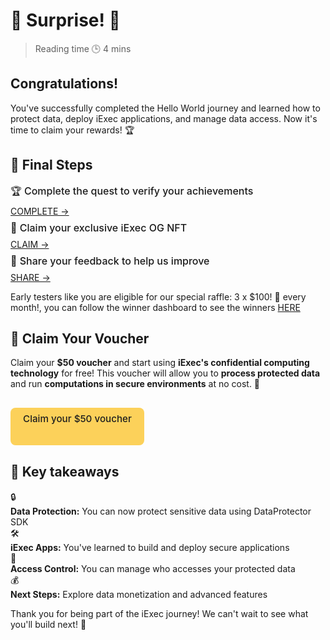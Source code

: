 # 🎉 Surprise! 🎉

> Reading time 🕒 4 mins

<div class="hero">
  <div class="hero-content">
    <h2>Congratulations!</h2>
    <p>You've successfully completed the Hello World journey and learned how to protect data, deploy iExec applications, and manage data access. Now it's time to claim your rewards! 🏆</p>
  </div>
</div>

## 🏁 Final Steps

<div class="requirements-list">
  <div class="requirement-item">
    <div class="req-title-suprise">🏆 Complete the quest to verify your achievements</div>
    <a target="_blank" href="https://nodejs.org/en/">COMPLETE →</a>
  </div>

  <div class="requirement-item">
    <div class="req-title-suprise">🎨 Claim your exclusive iExec OG NFT</div>
    <a target="_blank" href="https://www.npmjs.com/get-npm">CLAIM →</a>
  </div>
  
  <div class="requirement-item">
    <div class="req-title-suprise">📝 Share your feedback to help us improve</div>
    <a target="_blank" href="https://hub.docker.com/">SHARE →</a>
  </div>
</div>

<div class="solution-note">
  <p>Early testers like you are eligible for our special <span class="highlight">raffle: 3 x $100! 🎁 every month!</span>, you can follow the winner dashboard to see the winners <a href="https://app.galxe.com/quest/fArdRcqqbivyjCJ9u7nPt8/GCZfUtkAer">HERE</a></p>
</div>

## 🎁 Claim Your Voucher

<div >
  <p>Claim your <strong >$50 voucher</strong > and start using <strong>iExec's confidential computing technology</strong> for free! This voucher will allow you to <strong>process protected data</strong> and run <strong>computations in secure environments</strong> at no cost. 🎁</p>
</div>

<div class="button-group-voucher">
  <a href="https://app.galxe.com/quest/fArdRcqqbivyjCJ9u7nPt8/GCZfUtkAer" class="yellow-button" target="_blank">
    Claim your $50 voucher
  </a>

</div>

## 🎯 Key takeaways

<div class="key-takeaways">
  <div class="takeaway-item">
    <span class="takeaway-icon">🔒</span>
    <div class="takeaway-content">
      <strong>Data Protection:</strong> You can now protect sensitive data using DataProtector SDK
    </div>
  </div>
  <div class="takeaway-item">
    <span class="takeaway-icon">🛠️</span>
    <div class="takeaway-content">
      <strong>iExec Apps:</strong> You've learned to build and deploy secure applications
    </div>
  </div>
  <div class="takeaway-item">
    <span class="takeaway-icon">🔐</span>
    <div class="takeaway-content">
      <strong>Access Control:</strong> You can manage who accesses your protected data
    </div>
  </div>
  <div class="takeaway-item">
    <span class="takeaway-icon">💰</span>
    <div class="takeaway-content">
      <strong>Next Steps:</strong> Explore data monetization and advanced features
    </div>
  </div>
</div>

<div class="help-note">
  <p>Thank you for being part of the iExec journey! We can't wait to see what you'll build next! 🚀</p>
</div>

<style>

.req-title-suprise {
  flex: 1;
  font-size: 1rem;
  margin: 0.5rem 0;
  font-weight: 450;
  color: var(--vp-c-text-1);
}

.yellow-button {
    height: 2.75rem;
    padding: 0.5rem 1.25rem;
    font-size: 0.95rem;
    font-weight: 500;
    border-radius: 8px;
    background: #fcd15a;
    color: #1e1e1e !important;
    border: none !important;
    text-decoration: none !important;
    cursor: pointer;
    transition: all 0.2s ease;
}

.yellow-button:hover {
  background-color: #FFA500;
  transform: scale(1.05);
}

.button-group {
  display: flex;
  gap: 20px;
  justify-content: center;
  margin: 30px 0;
}

.button-group-voucher {
  display: flex;
  gap: 20px;
  justify-content: left;
  margin: 30px 0;
}
</style>

